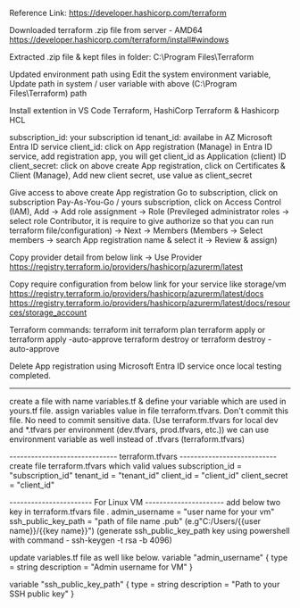 Reference Link: https://developer.hashicorp.com/terraform

Downloaded terraform .zip file from server - AMD64
https://developer.hashicorp.com/terraform/install#windows

Extracted .zip file & kept files in folder: C:\Program Files\Terraform

Updated environment path using Edit the system environment variable, Update path in system / user variable with above (C:\Program Files\Terraform) path

Install extention in VS Code Terraform, HashiCorp Terraform & Hashicorp HCL

subscription_id: your subscription id
tenant_id: availabe in AZ Microsoft Entra ID service
client_id: click on App registration (Manage) in Entra ID service, add registration app, you will get client_id as Application (client) ID
client_secret: click on above create App registration, click on Certificates & Client (Manage), Add new client secret, use value as client_secret

Give access to above create App registration
Go to subscription, click on subscription Pay-As-You-Go / yours subscription, click on Access Control (IAM), Add -> Add role assignment -> Role (Previleged administrator roles -> select role Contributor, it is require to give authorize so that you can run terraform file/configuration) -> Next -> Members (Members -> Select members -> search App registration name & select it -> Review & assign)

Copy provider detail from below link -> Use Provider
https://registry.terraform.io/providers/hashicorp/azurerm/latest

Copy require configuration from below link for your service like storage/vm
https://registry.terraform.io/providers/hashicorp/azurerm/latest/docs
https://registry.terraform.io/providers/hashicorp/azurerm/latest/docs/resources/storage_account

Terraform commands:
terraform init
terraform plan
terraform apply or terraform apply -auto-approve
terraform destroy or terraform destroy -auto-approve

Delete App registration using Microsoft Entra ID service once local testing completed.

------------------------------
create a file with name variables.tf & define your variable which are used in yours.tf file.
assign variables value in file terraform.tfvars. Don't commit this file. No need to commit sensitive data.
(Use terraform.tfvars for local dev and *.tfvars per environment (dev.tfvars, prod.tfvars, etc.))
we can use environment variable as well instead of .tfvars (terraform.tfvars)

------------------------------ terraform.tfvars ---------------------------
create file terraform.tfvars which valid values
subscription_id = "subscription_id"
tenant_id       = "tenant_id"
client_id       = "client_id"
client_secret   = "client_id"

----------------------- For Linux VM ----------------------
add below two key in terraform.tfvars file .
admin_username = "user name for your vm"
ssh_public_key_path = "path of file name .pub" 
(e.g"C:/Users/{{user name}}/{{key name}}")
(generate ssh_public_key_path key using powershell with command - ssh-keygen -t rsa -b 4096)

update variables.tf file as well like below.
variable "admin_username" {
  type = string
  description = "Admin username for VM"
}

variable "ssh_public_key_path" {
  type = string
  description = "Path to your SSH public key"
}
